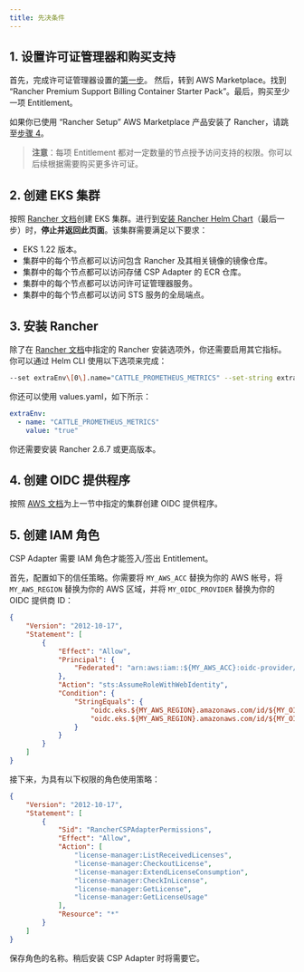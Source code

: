 ```yaml
---
title: 先决条件
---
```


## 1. 设置许可证管理器和购买支持

首先，完成许可证管理器设置的[第一步](https://docs.aws.amazon.com/license-manager/latest/userguide/getting-started.html)。
然后，转到 AWS Marketplace。找到 “Rancher Premium Support Billing Container Starter Pack”。最后，购买至少一项 Entitlement。

如果你已使用 “Rancher Setup” AWS Marketplace 产品安装了 Rancher，请跳至[步骤 4](#4-创建-oidc-提供程序)。

> **注意**：每项 Entitlement 都对一定数量的节点授予访问支持的权限。你可以后续根据需要购买更多许可证。

## 2. 创建 EKS 集群
按照 [Rancher 文档](../../../getting-started/installation-and-upgrade/install-upgrade-on-a-kubernetes-cluster/rancher-on-amazon-eks.md)创建 EKS 集群。进行到[安装 Rancher Helm Chart](../../../getting-started/installation-and-upgrade/install-upgrade-on-a-kubernetes-cluster/rancher-on-amazon-eks.md#8-安装-rancher-helm-chart)（最后一步）时，**停止并返回此页面**。该集群需要满足以下要求：

- EKS 1.22 版本。
- 集群中的每个节点都可以访问包含 Rancher 及其相关镜像的镜像仓库。
- 集群中的每个节点都可以访问存储 CSP Adapter 的 ECR 仓库。
- 集群中的每个节点都可以访问许可证管理器服务。
- 集群中的每个节点都可以访问 STS 服务的全局端点。

## 3. 安装 Rancher

除了在 [Rancher 文档](../../../getting-started/installation-and-upgrade/install-upgrade-on-a-kubernetes-cluster/rancher-on-amazon-eks.md#8-安装-rancher-helm-chart)中指定的 Rancher 安装选项外，你还需要启用其它指标。
你可以通过 Helm CLI 使用以下选项来完成：

```bash
--set extraEnv\[0\].name="CATTLE_PROMETHEUS_METRICS" --set-string extraEnv\[0\].value=true
```

你还可以使用 values.yaml，如下所示：

```yaml
extraEnv:
  - name: "CATTLE_PROMETHEUS_METRICS"
    value: "true"
```

你还需要安装 Rancher 2.6.7 或更高版本。

## 4. 创建 OIDC 提供程序

按照 [AWS 文档](https://docs.aws.amazon.com/eks/latest/userguide/enable-iam-roles-for-service-accounts.html)为上一节中指定的集群创建 OIDC 提供程序。

## 5. 创建 IAM 角色

CSP Adapter 需要 IAM 角色才能签入/签出 Entitlement。

首先，配置如下的信任策略。你需要将 `MY_AWS_ACC` 替换为你的 AWS 帐号，将 `MY_AWS_REGION` 替换为你的 AWS 区域，并将 `MY_OIDC_PROVIDER` 替换为你的 OIDC 提供商 ID：

```json
{
    "Version": "2012-10-17",
    "Statement": [
        {
            "Effect": "Allow",
            "Principal": {
                "Federated": "arn:aws:iam::${MY_AWS_ACC}:oidc-provider/oidc.eks.${MY_AWS_REGION}.amazonaws.com/id/${MY_OIDC_PROVIDER}"
            },
            "Action": "sts:AssumeRoleWithWebIdentity",
            "Condition": {
                "StringEquals": {
                    "oidc.eks.${MY_AWS_REGION}.amazonaws.com/id/${MY_OIDC_PROVIDER}:sub": "system:serviceaccount:cattle-csp-adapter-system:rancher-csp-adapter",
                    "oidc.eks.${MY_AWS_REGION}.amazonaws.com/id/${MY_OIDC_PROVIDER}:aud": "sts.amazonaws.com"
                }
            }
        }
    ]
}
```

接下来，为具有以下权限的角色使用策略：

```json
{
    "Version": "2012-10-17",
    "Statement": [
        {
            "Sid": "RancherCSPAdapterPermissions",
            "Effect": "Allow",
            "Action": [
                "license-manager:ListReceivedLicenses",
                "license-manager:CheckoutLicense",
                "license-manager:ExtendLicenseConsumption",
                "license-manager:CheckInLicense",
                "license-manager:GetLicense",
                "license-manager:GetLicenseUsage"
            ],
            "Resource": "*"
        }
    ]
}
```

保存角色的名称。稍后安装 CSP Adapter 时将需要它。
